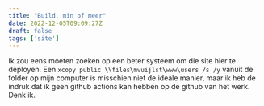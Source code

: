 ```yaml
---
title: "Build, min of meer"
date: 2022-12-05T09:09:27Z
draft: false
tags: ['site']
---
```


Ik zou eens moeten zoeken op een beter systeem om die site hier te deployen. Een `xcopy public \\files\mvuijlst\www\users /s /y` vanuit de folder op mijn computer is misschien niet de ideale manier, maar ik heb de indruk dat ik geen github actions kan hebben op de github van het werk. Denk ik. 